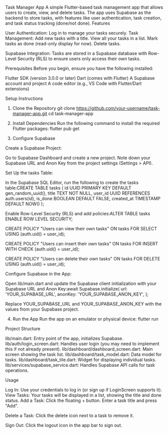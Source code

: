 Task Manager App
A simple Flutter-based task management app that allows users to create, view, and delete tasks. The app uses Supabase as the backend to store tasks, with features like user authentication, task creation, and task status tracking (done/not done).
Features

User Authentication: Log in to manage your tasks securely.
Task Management:
Add new tasks with a title.
View all your tasks in a list.
Mark tasks as done (read-only display for now).
Delete tasks.


Supabase Integration: Tasks are stored in a Supabase database with Row-Level Security (RLS) to ensure users only access their own tasks.

Prerequisites
Before you begin, ensure you have the following installed:

Flutter SDK (version 3.0.0 or later)
Dart (comes with Flutter)
A Supabase account and project
A code editor (e.g., VS Code with Flutter/Dart extensions)

Setup Instructions
1. Clone the Repository
git clone https://github.com/your-username/task-manager-app.git
cd task-manager-app

2. Install Dependencies
Run the following command to install the required Flutter packages:
flutter pub get

3. Configure Supabase

Create a Supabase Project:

Go to Supabase Dashboard and create a new project.
Note down your Supabase URL and Anon Key from the project settings (Settings > API).


Set Up the tasks Table:

In the Supabase SQL Editor, run the following to create the tasks table:CREATE TABLE tasks (
  id UUID PRIMARY KEY DEFAULT gen_random_uuid(),
  title TEXT NOT NULL,
  user_id UUID REFERENCES auth.users(id),
  is_done BOOLEAN DEFAULT FALSE,
  created_at TIMESTAMP DEFAULT NOW()
);


Enable Row-Level Security (RLS) and add policies:ALTER TABLE tasks ENABLE ROW LEVEL SECURITY;

CREATE POLICY "Users can view their own tasks" ON tasks
FOR SELECT
USING (auth.uid() = user_id);

CREATE POLICY "Users can insert their own tasks" ON tasks
FOR INSERT
WITH CHECK (auth.uid() = user_id);

CREATE POLICY "Users can delete their own tasks" ON tasks
FOR DELETE
USING (auth.uid() = user_id);




Configure Supabase in the App:

Open lib/main.dart and update the Supabase client initialization with your Supabase URL and Anon Key:await Supabase.initialize(
  url: 'YOUR_SUPABASE_URL',
  anonKey: 'YOUR_SUPABASE_ANON_KEY',
);


Replace YOUR_SUPABASE_URL and YOUR_SUPABASE_ANON_KEY with the values from your Supabase project.



4. Run the App
Run the app on an emulator or physical device:
flutter run

Project Structure

lib/main.dart: Entry point of the app, initializes Supabase.
lib/auth/login_screen.dart: Handles user login (you may need to implement this if not already present).
lib/dashboard/dashboard_screen.dart: Main screen showing the task list.
lib/dashboard/task_model.dart: Data model for tasks.
lib/dashboard/task_tile.dart: Widget for displaying individual tasks.
lib/services/supabase_service.dart: Handles Supabase API calls for task operations.

Usage

Log In: Use your credentials to log in (or sign up if LoginScreen supports it).
View Tasks: Your tasks will be displayed in a list, showing the title and done status.
Add a Task:
Click the floating + button.
Enter a task title and press "Add".


Delete a Task:
Click the delete icon next to a task to remove it.


Sign Out:
Click the logout icon in the app bar to sign out.

